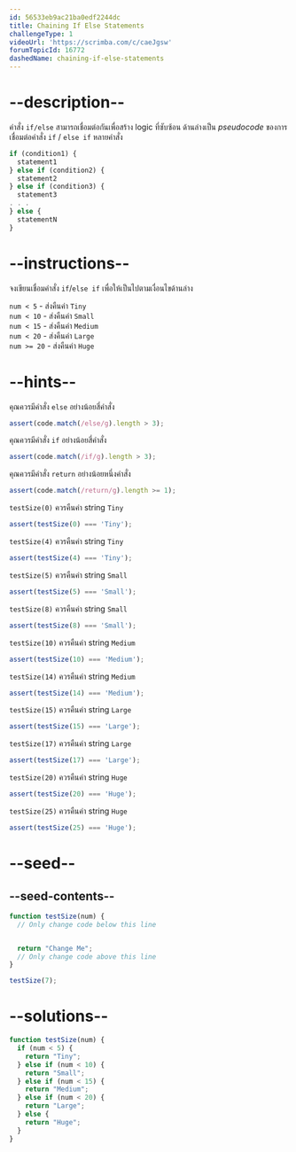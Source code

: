 ```yaml
---
id: 56533eb9ac21ba0edf2244dc
title: Chaining If Else Statements
challengeType: 1
videoUrl: 'https://scrimba.com/c/caeJgsw'
forumTopicId: 16772
dashedName: chaining-if-else-statements
---
```


# --description--

คำสั่ง `if/else` สามารถเชื่อมต่อกันเพื่อสร้าง logic ที่ซับซ้อน ด้านล่างเป็น <dfn>pseudocode</dfn> ของการเชื่อมต่อคำสั่ง `if` / `else if` หลายคำสั่ง


```js
if (condition1) {
  statement1
} else if (condition2) {
  statement2
} else if (condition3) {
  statement3
. . .
} else {
  statementN
}
```

# --instructions--

จงเขียนเชื่อมคำสั่ง `if`/`else if` เพื่อให้เป็นไปตามเงื่อนไขด้านล่าง

`num < 5` - ส่งคืนค่า `Tiny`  
`num < 10` - ส่งคืนค่า `Small`  
`num < 15` - ส่งคืนค่า `Medium`  
`num < 20` - ส่งคืนค่า `Large`  
`num >= 20` - ส่งคืนค่า `Huge`

# --hints--

คุณควรมีคำสั่ง `else` อย่างน้อยสี่คำสั่ง

```js
assert(code.match(/else/g).length > 3);
```

คุณควรมีคำสั่ง `if` อย่างน้อยสี่คำสั่ง

```js
assert(code.match(/if/g).length > 3);
```

คุณควรมีคำสั่ง `return` อย่างน้อยหนึ่งคำสั่ง

```js
assert(code.match(/return/g).length >= 1);
```

`testSize(0)` ควรคืนค่า string `Tiny`

```js
assert(testSize(0) === 'Tiny');
```

`testSize(4)` ควรคืนค่า string `Tiny`

```js
assert(testSize(4) === 'Tiny');
```

`testSize(5)` ควรคืนค่า string `Small`

```js
assert(testSize(5) === 'Small');
```

`testSize(8)` ควรคืนค่า string `Small`

```js
assert(testSize(8) === 'Small');
```

`testSize(10)` ควรคืนค่า string `Medium`

```js
assert(testSize(10) === 'Medium');
```

`testSize(14)` ควรคืนค่า string `Medium`

```js
assert(testSize(14) === 'Medium');
```

`testSize(15)` ควรคืนค่า string `Large`

```js
assert(testSize(15) === 'Large');
```

`testSize(17)` ควรคืนค่า string `Large`

```js
assert(testSize(17) === 'Large');
```

`testSize(20)` ควรคืนค่า string `Huge`

```js
assert(testSize(20) === 'Huge');
```

`testSize(25)` ควรคืนค่า string `Huge`

```js
assert(testSize(25) === 'Huge');
```

# --seed--

## --seed-contents--

```js
function testSize(num) {
  // Only change code below this line


  return "Change Me";
  // Only change code above this line
}

testSize(7);
```

# --solutions--

```js
function testSize(num) {
  if (num < 5) {
    return "Tiny";
  } else if (num < 10) {
    return "Small";
  } else if (num < 15) {
    return "Medium";
  } else if (num < 20) {
    return "Large";
  } else {
    return "Huge";
  }
}
```
